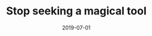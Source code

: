 ---
title: "Stop seeking a magical tool"
date: 2019-07-01
tags:
  - Magical Thinking
  - Fragment
---